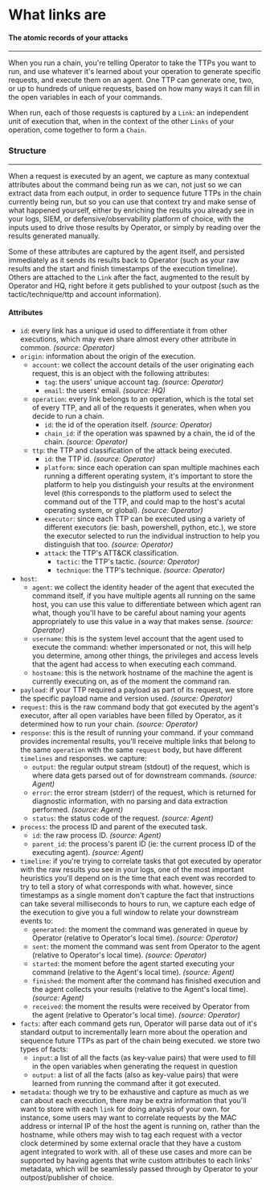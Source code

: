 # What links are

#### The atomic records of your attacks

---

When you run a chain, you're telling Operator to take the TTPs you want to run, and use whatever it's learned about your operation to generate specific requests, and execute them on an agent. One TTP can generate one, two, or up to hundreds of unique requests, based on how many ways it can fill in the open variables in each of your commands.

When run, each of those requests is captured by a `Link`: an independent unit of execution that, when in the context of the other `Links` of your operation, come together to form a `Chain`.

### Structure

---

When a request is executed by an agent, we capture as many contextual attributes about the command being run as we can, not just so we can extract data from each output, in order to sequence future TTPs in the chain currently being run, but so you can use that context try and make sense of what happened yourself, either by enriching the results you already see in your logs, SIEM, or defensive/observability platform of choice, with the inputs used to drive those results by Operator, or simply by reading over the results generated manually.

Some of these attributes are captured by the agent itself, and persisted immediately as it sends its results back to Operator (such as your raw results and the start and finish timestamps of the execution timeline). Others are attached to the `Link` after the fact, augmented to the result by Operator and HQ, right before it gets published to your outpost (such as the tactic/technique/ttp and account information).

#### Attributes

- `id`: every link has a unique id used to differentiate it from other executions, which may even share almost every other attribute in common. *(source: Operator)*
- `origin`: information about the origin of the execution.
    - `account`: we collect the account details of the user originating each request, this is an object with the following attributes:
        - `tag`: the users' unique account tag. *(source: Operator)*
        - `email`: the users' email. *(source: HQ)*
    - `operation`: every link belongs to an operation, which is the total set of every TTP, and all of the requests it generates, when when you decide to run a chain.
        - `id`: the id of the operation itself. *(source: Operator)*
        - `chain_id`: if the operation was spawned by a chain, the id of the chain. *(source: Operator)*
    - `ttp`: the TTP and classification of the attack being executed.
        - `id`: the TTP id. *(source: Operator)*
        - `platform`: since each operation can span multiple machines each running a different operating system, it's important to store the platform to help you distinguish your results at the environment level (this corresponds to the platform used to select the command out of the TTP, and could map to the host's acutal operating system, or global). *(source: Operator)*
        - `executor`: since each TTP can be executed using a variety of different executors (ie: bash, powershell, python, etc.), we store the executor selected to run the individual instruction to help you distinguish that too. *(source: Operator)*
        - `attack`: the TTP's ATT&CK classification.
            - `tactic`: the TTP's tactic. *(source: Operator)*
            - `technique`: the TTP's technique. *(source: Operator)*
- `host`:
    - `agent`: we collect the identity header of the agent that executed the command itself, if you have multiple agents all running on the same host, you can use this value to differentiate between which agent ran what, though you'll have to be careful about naming your agents appropriately to use this value in a way that makes sense. *(source: Operator)*
    - `username`: this is the system level account that the agent used to execute the command: whether impersonated or not, this will help you determine, among other things, the privileges and access levels that the agent had access to when executing each command.
    - `hostname`: this is the network hostname of the machine the agent is currently executing on, as of the moment the command ran.
- `payload`: if your TTP required a payload as part of its request, we store the specific payload name and version used. *(source: Operator)*
- `request`: this is the raw command body that got executed by the agent's executor, after all open variables have been filled by Operator, as it determined how to run your chain. *(source: Operator)*
- `response`: this is the result of running your command. if your command provides incremental results, you'll receive multiple links that belong to the same `operation` with the same `request` body, but have different `timelines` and responses. we capture:
    - `output`: the regular output stream (stdout) of the request, which is where data gets parsed out of for downstream commands. *(source: Agent)*
    - `error`: the error stream (stderr) of the request, which is returned for diagnostic information, with no parsing and data extraction performed. *(source: Agent)*
    - `status`: the status code of the request. *(source: Agent)*
- `process`: the process ID and parent of the executed task.
    - `id`: the raw process ID. *(source: Agent)*
    - `parent_id`: the process's parent ID (ie: the current process ID of the executing agent). *(source: Agent)*
- `timeline`: if you're trying to correlate tasks that got executed by operator with the raw results you see in your logs, one of the most important heuristics you'll depend on is the time that each event was recorded to try to tell a story of what corresponds with what. however, since timestamps as a single moment don't capture the fact that instructions can take several milliseconds to hours to run, we capture each edge of the execution to give you a full window to relate your downstream events to:
    - `generated`: the moment the command was generated in queue by Operator (relative to Operator's local time). *(source: Operator)*
    - `sent`: the moment the command was sent from Operator to the agent (relative to Operator's local time). *(source: Operator)*
    - `started`: the moment before the agent started executing your command (relative to the Agent's local time). *(source: Agent)*
    - `finished`: the moment after the command has finished execution and the agent collects your results (relative to the Agent's local time). *(source: Agent)*
    - `received`: the moment the results were received by Operator from the agent (relative to Operator's local time). *(source: Operator)*
- `facts`: after each command gets run, Operator will parse data out of it's standard output to incrementally learn more about the operation and sequence future TTPs as part of the chain being executed. we store two types of facts:
    - `input`: a list of all the facts (as key-value pairs) that were used to fill in the open variables when generating the request in question
    - `output`: a list of all the facts (also as key-value pairs) that were learned from running the command after it got executed.
- `metadata`: though we try to be exhaustive and capture as much as we can about each execution, there may be extra information that you'll want to store with each `link` for doing analysis of your own. for instance, some users may want to correlate requests by the MAC address or internal IP of the host the agent is running on, rather than the hostname, while others may wish to tag each request with a vector clock determined by some external oracle that they have a custom agent integrated to work with. all of these use cases and more can be supported by having agents that write custom attributes to each links' metadata, which will be seamlessly passed through by Operator to your outpost/publisher of choice.